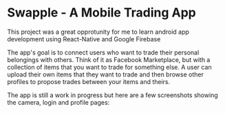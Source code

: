 # Swapple - A Mobile Trading App

This project was a great opprotunity for me to learn android app development using React-Native and Google Firebase

The app's goal is to connect users who want to trade their personal belongings with others. Think of it as Facebook Marketplace, but with a collection of items that you want to trade for something else. A user can upload their own items that they want to trade and then browse other profiles to propose trades between your items and theirs.

The app is still a work in progress but here are a few screenshots showing the camera, login and profile pages:

